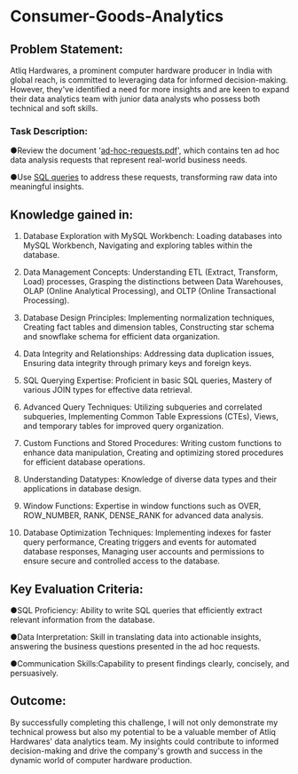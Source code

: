 # Consumer-Goods-Analytics

## Problem Statement:

Atliq Hardwares, a prominent computer hardware producer in India with global reach, is committed to leveraging data for informed decision-making. However, they've identified a need for more insights and are keen to expand their data analytics team with junior data analysts who possess both technical and soft skills.

### Task Description:

●Review the document '[ad-hoc-requests.pdf](https://github.com/simipat/Consumer-Goods-Analytics/blob/main/ad-hoc-requests(10).pdf)', which contains ten ad hoc data analysis requests that represent real-world business needs.

●Use [SQL queries](https://github.com/simipat/Consumer-Goods-Analytics/blob/main/SQL%20queries) to address these requests, transforming raw data into meaningful insights.


## Knowledge gained in:

1. Database Exploration with MySQL Workbench: Loading databases into MySQL Workbench, Navigating and exploring tables within the database.

2. Data Management Concepts: Understanding ETL (Extract, Transform, Load) processes, Grasping the distinctions between Data Warehouses, OLAP (Online Analytical Processing), and OLTP (Online Transactional Processing).

3. Database Design Principles: Implementing normalization techniques, Creating fact tables and dimension tables, Constructing star schema and snowflake schema for efficient data organization.

4. Data Integrity and Relationships: Addressing data duplication issues, Ensuring data integrity through primary keys and foreign keys.

5. SQL Querying Expertise: Proficient in basic SQL queries, Mastery of various JOIN types for effective data retrieval.

6. Advanced Query Techniques: Utilizing subqueries and correlated subqueries, Implementing Common Table Expressions (CTEs), Views, and temporary tables for improved query organization.

7. Custom Functions and Stored Procedures: Writing custom functions to enhance data manipulation, Creating and optimizing stored procedures for efficient database operations.

8. Understanding Datatypes: Knowledge of diverse data types and their applications in database design.

9. Window Functions: Expertise in window functions such as OVER, ROW_NUMBER, RANK, DENSE_RANK for advanced data analysis.

10. Database Optimization Techniques: Implementing indexes for faster query performance, Creating triggers and events for automated database responses, Managing user accounts and permissions to ensure secure and controlled access to the database.

## Key Evaluation Criteria:

●SQL Proficiency: Ability to write SQL queries that efficiently extract relevant information from the database.

●Data Interpretation: Skill in translating data into actionable insights, answering the business questions presented in the ad hoc requests.

●Communication Skills:Capability to present findings clearly, concisely, and persuasively.

## Outcome:

By successfully completing this challenge, I will not only demonstrate my technical prowess but also my potential to be a valuable member of Atliq Hardwares' data analytics team. My insights could contribute to informed decision-making and drive the company's growth and success in the dynamic world of computer hardware production.
